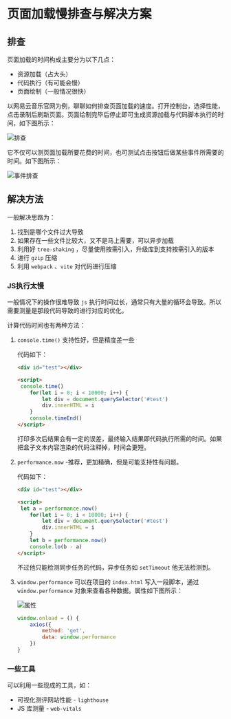 # 页面加载慢排查与解决方案

## 排查

页面加载的时间构成主要分为以下几点：

- 资源加载（占大头）
- 代码执行（有可能会慢）
- 页面绘制（一般情况很快）

以网易云音乐官网为例，聊聊如何排查页面加载的速度。打开控制台，选择性能，点击录制后刷新页面。页面绘制完毕后停止即可生成资源加载与代码脚本执行的时间，如下图所示：

![排查](https://pic.imgdb.cn/item/652fc6afc458853aef66f857.gif)

它不仅可以测页面加载所要花费的时间，也可测试点击按钮后做某些事件所需要的时间。如下图所示：

![事件排查](https://pic.imgdb.cn/item/652fc9b8c458853aef70a6c0.gif)

## 解决方法

一般解决思路为：

1. 找到是哪个文件过大导致
2. 如果存在一些文件比较大，又不是马上需要，可以异步加载
3. 利用好 `tree-shaking` ，尽量使用按需引入，升级库到支持按需引入的版本
4. 进行 `gzip` 压缩
5. 利用 `webpack` 、`vite` 对代码进行压缩

### JS执行太慢

一般情况下的操作很难导致 `js` 执行时间过长，通常只有大量的循环会导致。所以需要测量是那段代码导致的进行对应的优化。

计算代码时间也有两种方法：

1. `console.time()` 支持性好，但是精度差一些

   代码如下：

   ```html
   <div id="test"></div>
   
   <script>
   	console.time()
       for(let i = 0; i < 10000; i++) {
           let div = document.querySelector('#test')
           div.innerHTML = i
       }
       console.timeEnd()
   </script>
   ```

   打印多次后结果会有一定的误差，最终输入结果即代码执行所需的时间。如果把盒子文本内容渲染的代码注释掉，时间会更短。

2. `performance.now` -推荐，更加精确，但是可能支持性有问题。

   代码如下：

   ```html
   <div id="test"></div>
   
   <script>
   	let a = performance.now()
       for(let i = 0; i < 10000; i++) {
           let div = document.querySelector('#test')
           div.innerHTML = i
       }
       let b = performance.now()
       console.lo(b - a)
   </script>
   ```

   不过他只能检测同步任务的代码，异步任务如 `setTimeout` 他无法检测到。

3. `window.performance` 可以在项目的 `index.html` 写入一段脚本，通过 `window.performance` 对象来查看各种数据。属性如下图所示：

   ![属性](https://pic.imgdb.cn/item/652fdc35c458853aefb29721.jpg)

   ```js
   window.onload = () {
       axios({
           method: 'get',
           data: window.performance
       })
   }
   ```

### 一些工具

可以利用一些现成的工具，如：

- 可视化测评网站性能 - `lighthouse` 
- JS 库测量 - `web-vitals` 